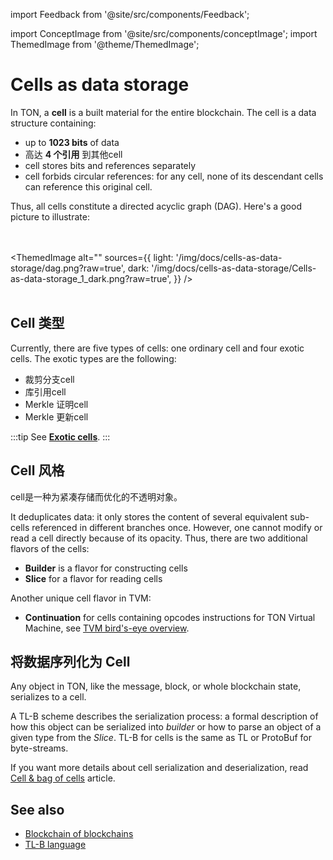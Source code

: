 import Feedback from '@site/src/components/Feedback';

import ConceptImage from '@site/src/components/conceptImage';
import ThemedImage from '@theme/ThemedImage';

# Cells as data storage

In TON, a **cell** is a built material for the entire blockchain. The cell is a data structure containing:

- up to **1023 bits** of data
- 高达 **4 个引用** 到其他cell
- cell stores bits and references separately
- cell forbids circular references: for any cell, none of its descendant cells can reference this original cell.

Thus, all cells constitute a directed acyclic graph (DAG). Here's a good picture to illustrate:

<br></br>
<ThemedImage
alt=""
sources={{
light: '/img/docs/cells-as-data-storage/dag.png?raw=true',
dark: '/img/docs/cells-as-data-storage/Cells-as-data-storage_1_dark.png?raw=true',
}}
/> <br></br>

## Cell 类型

Currently, there are five types of cells: one ordinary cell and four exotic cells.
The exotic types are the following:

- 裁剪分支cell
- 库引用cell
- Merkle 证明cell
- Merkle 更新cell

:::tip
See [**Exotic cells**](https://ton.org/tvm.pdf).
:::

## Cell 风格

cell是一种为紧凑存储而优化的不透明对象。

It deduplicates data: it only stores the content of several equivalent sub-cells referenced in different branches once. However, one cannot modify or read a cell directly because of its opacity. Thus, there are two additional flavors of the cells:

- **Builder** is a flavor for constructing cells
- **Slice** for a flavor for reading cells

Another unique cell flavor in TVM:

- **Continuation**  for cells containing opcodes instructions for TON Virtual Machine, see [TVM bird's-eye overview](/v3/documentation/tvm/tvm-overview).

## 将数据序列化为 Cell

Any object in TON, like the message, block, or whole blockchain state, serializes to a cell.

A TL-B scheme describes the serialization process: a formal description of how this object can be serialized into *builder* or how to parse an object of a given type from the *Slice*.
TL-B for cells is the same as TL or ProtoBuf for byte-streams.

If you want more details about cell serialization and deserialization, read [Cell & bag of cells](/v3/documentation/data-formats/tlb/cell-boc) article.

## See also

- [Blockchain of blockchains](docs/v3/concepts/dive-into-ton/ton-blockchain/blockchain-of-blockchains/)
- [TL-B language](/v3/documentation/data-formats/tlb/tl-b-language)

<Feedback />

